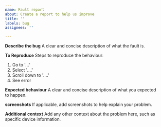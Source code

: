 ```yaml
---
name: Fault report
about: Create a report to help us improve
title: ''
labels: bug
assignees: ''

---
```


**Describe the bug**
A clear and concise description of what the fault is.

**To Reproduce**
Steps to reproduce the behaviour:
1. Go to '...'
2. Select '....'
3. Scroll down to '....'
4. See error

**Expected behaviour**
A clear and concise description of what you expected to happen.

**screenshots**
If applicable, add screenshots to help explain your problem.

**Additional context**
Add any other context about the problem here, such as specific device information.